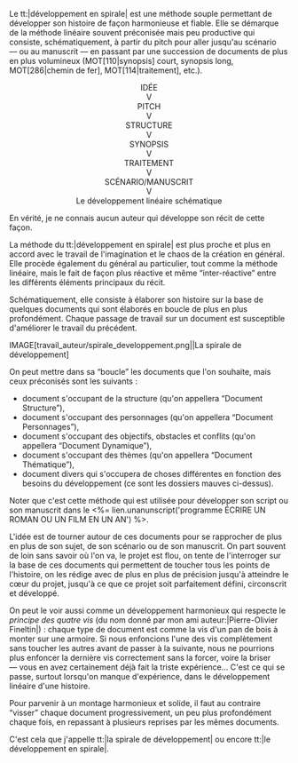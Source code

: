 <!-- Page: #230 Le Développement en spirale -->

Le tt:|développement en spirale| est une méthode souple permettant de développer son histoire de façon harmonieuse et fiable. Elle se démarque de la méthode linéaire souvent préconisée mais peu productive qui consiste, schématiquement, à partir du pitch pour aller jusqu'au scénario — ou au manuscrit — en passant par une succession de documents de plus en plus volumineux (MOT[110|synopsis] court, synopsis long, MOT[286|chemin de fer], MOT[114|traitement], etc.).

<center>
<div>IDÉE</div>
<div>V</div>
<div>PITCH</div>
<div>V</div>
<div>STRUCTURE</div>
<div>V</div>
<div>SYNOPSIS</div>
<div>V</div>
<div>TRAITEMENT</div>
<div>V</div>
<div>SCÉNARIO/MANUSCRIT</div>
<div>V</div>
<div class='italic small'>Le développement linéaire schématique</div>
</center>

En vérité, je ne connais aucun auteur qui développe son récit de cette façon.

La méthode du tt:|développement en spirale| est plus proche et plus en accord avec le travail de l'imagination et le chaos de la création en général. Elle procède également du général au particulier, tout comme la méthode linéaire, mais le fait de façon plus réactive et même “inter-réactive” entre les différents éléments principaux du récit.

Schématiquement, elle consiste à élaborer son histoire sur la base de quelques documents qui sont élaborés en boucle de plus en plus profondément. Chaque passage de travail sur un document est susceptible d'améliorer le travail du précédent.

IMAGE[travail_auteur/spirale_developpement.png||La spirale de développement]

On peut mettre dans sa “boucle” les documents que l'on souhaite, mais ceux préconisés sont les suivants :

* document s'occupant de la structure (qu'on appellera “Document Structure”),
* document s'occupant des personnages (qu'on appellera “Document Personnages”),
* document s'occupant des objectifs, obstacles et conflits (qu'on appellera “Document Dynamique”),
* document  s'occupant des thèmes (qu'on appellera “Document Thématique”),
* document divers qui s'occupera de choses différentes en fonction des besoins du développement (ce sont les dossiers mauves ci-dessus).

<webonly>
Noter que c'est cette méthode qui est utilisée pour développer son script ou son manuscrit dans le <%= lien.unanunscript('programme ÉCRIRE UN ROMAN OU UN FILM EN UN AN') %>.
</webonly>

L'idée est de tourner autour de ces documents pour se rapprocher de plus en  plus de son sujet, de son scénario ou de son manuscrit. On part souvent de loin sans savoir où l'on va, le projet est flou, on tente de l'interroger sur la base de ces documents qui permettent de toucher tous les points de l'histoire, on les rédige avec de plus en plus de précision jusqu'à atteindre le cœur du projet, jusqu'à ce que ce projet soit parfaitement défini, circonscrit et développé.

On peut le voir aussi comme un développement harmonieux qui respecte le *principe des quatre vis* (du nom donné par mon ami auteur:|Pierre-Olivier Fineltin|) : chaque type de document est comme la vis d'un pan de bois à monter sur une armoire. Si nous enfoncions l'une des vis complètement sans toucher les autres avant de passer à la suivante, nous ne pourrions plus enfoncer la dernière vis correctement sans la forcer, voire la briser — vous en avez certainement déjà fait la triste expérience… C'est ce qui se passe, surtout lorsqu'on manque d'expérience, dans le développement linéaire d'une histoire.

Pour parvenir à un montage harmonieux et solide, il faut au contraire “visser”  chaque document progressivement, un peu plus profondément chaque fois, en repassant à plusieurs reprises par les mêmes documents.

C'est cela que j'appelle tt:|la spirale de développement| ou encore tt:|le développement en spirale|.